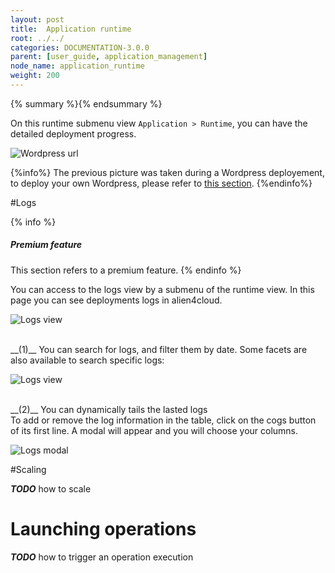 ```yaml
---
layout: post
title:  Application runtime
root: ../../
categories: DOCUMENTATION-3.0.0
parent: [user_guide, application_management]
node_name: application_runtime
weight: 200
---
```


{% summary %}{% endsummary %}

On this runtime submenu view `Application > Runtime`, you can have the detailed deployment
progress.

![Wordpress url](../../images/user_guide/user_guide_topology_template_runtime.png)

{%info%}
The previous picture was taken during a Wordpress deployement, to deploy your own Wordpress, please refer to [this section](#/documentation/3.0.0/getting_started/getting_started.html).
{%endinfo%}

#Logs

{% info %}
<h5>Premium feature</h5>
This section refers to a premium feature.
{% endinfo %}

You can access to the logs view by a submenu of the runtime view. In this page you can see deployments logs in alien4cloud.

![Logs view](../../images/user_guide/application/log_view.png)

<br/>
__(1)__ You can search for logs, and filter them by date. Some facets are also available to search specific logs:

![Logs view](../../images/user_guide/application/log_view_filters.png)

<br/>
__(2)__ You can dynamically tails the lasted logs

<br/>
To add or remove the log information in the table, click on the cogs button of its first line. A modal will appear and you will choose your columns.

![Logs modal](../../images/user_guide/application/log_modal.png)

#Scaling

***TODO*** how to scale

# Launching operations
***TODO*** how to trigger an operation execution
